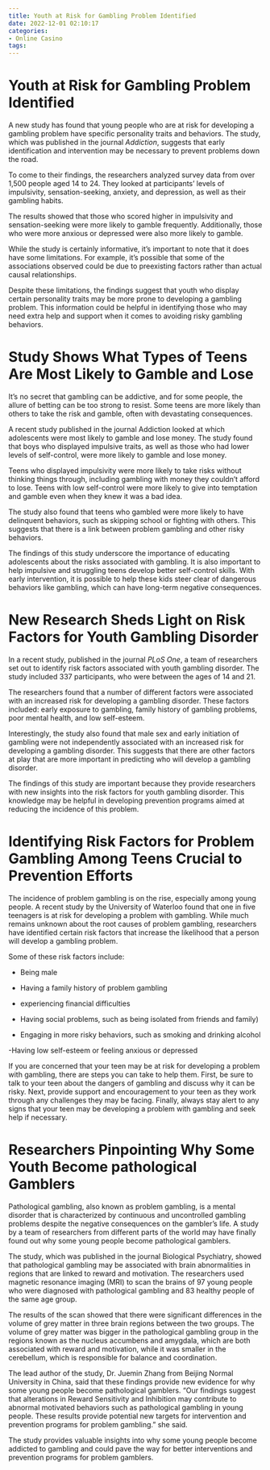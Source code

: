 ```yaml
---
title: Youth at Risk for Gambling Problem Identified
date: 2022-12-01 02:10:17
categories:
- Online Casino
tags:
---
```



#  Youth at Risk for Gambling Problem Identified

A new study has found that young people who are at risk for developing a gambling problem have specific personality traits and behaviors. The study, which was published in the journal <i>Addiction</i>, suggests that early identification and intervention may be necessary to prevent problems down the road.

To come to their findings, the researchers analyzed survey data from over 1,500 people aged 14 to 24. They looked at participants’ levels of impulsivity, sensation-seeking, anxiety, and depression, as well as their gambling habits.

The results showed that those who scored higher in impulsivity and sensation-seeking were more likely to gamble frequently. Additionally, those who were more anxious or depressed were also more likely to gamble.

While the study is certainly informative, it’s important to note that it does have some limitations. For example, it’s possible that some of the associations observed could be due to preexisting factors rather than actual causal relationships.

Despite these limitations, the findings suggest that youth who display certain personality traits may be more prone to developing a gambling problem. This information could be helpful in identifying those who may need extra help and support when it comes to avoiding risky gambling behaviors.

#  Study Shows What Types of Teens Are Most Likely to Gamble and Lose

It’s no secret that gambling can be addictive, and for some people, the allure of betting can be too strong to resist. Some teens are more likely than others to take the risk and gamble, often with devastating consequences.

A recent study published in the journal Addiction looked at which adolescents were most likely to gamble and lose money. The study found that boys who displayed impulsive traits, as well as those who had lower levels of self-control, were more likely to gamble and lose money.

Teens who displayed impulsivity were more likely to take risks without thinking things through, including gambling with money they couldn’t afford to lose. Teens with low self-control were more likely to give into temptation and gamble even when they knew it was a bad idea.

The study also found that teens who gambled were more likely to have delinquent behaviors, such as skipping school or fighting with others. This suggests that there is a link between problem gambling and other risky behaviors.

The findings of this study underscore the importance of educating adolescents about the risks associated with gambling. It is also important to help impulsive and struggling teens develop better self-control skills. With early intervention, it is possible to help these kids steer clear of dangerous behaviors like gambling, which can have long-term negative consequences.

#  New Research Sheds Light on Risk Factors for Youth Gambling Disorder

In a recent study, published in the journal <i>PLoS One</i>, a team of researchers set out to identify risk factors associated with youth gambling disorder. The study included 337 participants, who were between the ages of 14 and 21.

The researchers found that a number of different factors were associated with an increased risk for developing a gambling disorder. These factors included: early exposure to gambling, family history of gambling problems, poor mental health, and low self-esteem.

Interestingly, the study also found that male sex and early initiation of gambling were not independently associated with an increased risk for developing a gambling disorder. This suggests that there are other factors at play that are more important in predicting who will develop a gambling disorder.

The findings of this study are important because they provide researchers with new insights into the risk factors for youth gambling disorder. This knowledge may be helpful in developing prevention programs aimed at reducing the incidence of this problem.

#  Identifying Risk Factors for Problem Gambling Among Teens Crucial to Prevention Efforts

The incidence of problem gambling is on the rise, especially among young people. A recent study by the University of Waterloo found that one in five teenagers is at risk for developing a problem with gambling. While much remains unknown about the root causes of problem gambling, researchers have identified certain risk factors that increase the likelihood that a person will develop a gambling problem.

Some of these risk factors include:

- Being male

- Having a family history of problem gambling

- experiencing financial difficulties

- Having social problems, such as being isolated from friends and family)

- Engaging in more risky behaviors, such as smoking and drinking alcohol

-Having low self-esteem or feeling anxious or depressed

If you are concerned that your teen may be at risk for developing a problem with gambling, there are steps you can take to help them. First, be sure to talk to your teen about the dangers of gambling and discuss why it can be risky. Next, provide support and encouragement to your teen as they work through any challenges they may be facing. Finally, always stay alert to any signs that your teen may be developing a problem with gambling and seek help if necessary.

#  Researchers Pinpointing Why Some Youth Become pathological Gamblers

Pathological gambling, also known as problem gambling, is a mental disorder that is characterized by continuous and uncontrolled gambling problems despite the negative consequences on the gambler’s life. A study by a team of researchers from different parts of the world may have finally found out why some young people become pathological gamblers.

The study, which was published in the journal Biological Psychiatry, showed that pathological gambling may be associated with brain abnormalities in regions that are linked to reward and motivation. The researchers used magnetic resonance imaging (MRI) to scan the brains of 97 young people who were diagnosed with pathological gambling and 83 healthy people of the same age group.

The results of the scan showed that there were significant differences in the volume of grey matter in three brain regions between the two groups. The volume of grey matter was bigger in the pathological gambling group in the regions known as the nucleus accumbens and amygdala, which are both associated with reward and motivation, while it was smaller in the cerebellum, which is responsible for balance and coordination.

The lead author of the study, Dr. Juemin Zhang from Beijing Normal University in China, said that these findings provide new evidence for why some young people become pathological gamblers. “Our findings suggest that alterations in Reward Sensitivity and Inhibition may contribute to abnormal motivated behaviors such as pathological gambling in young people. These results provide potential new targets for intervention and prevention programs for problem gambling.” she said.

The study provides valuable insights into why some young people become addicted to gambling and could pave the way for better interventions and prevention programs for problem gamblers.